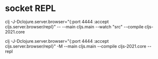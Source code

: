 # socket REPL
clj -J-Dclojure.server.browser="{:port 4444 :accept cljs.server.browser/repl}" -- --main cljs.main --watch "src" --compile cljs-2021.core

clj -J-Dclojure.server.browser="{:port 4444 :accept cljs.server.browser/repl}" -M --main cljs.main --compile cljs-2021.core --repl
